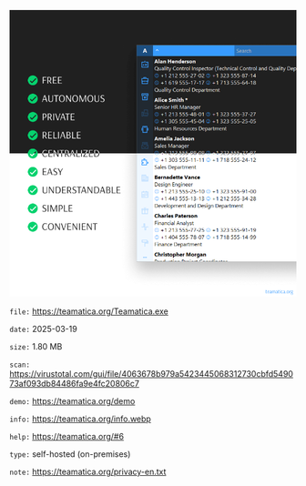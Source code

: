 ![cover](cover.webp)

`file:` https://teamatica.org/Teamatica.exe

`date:` 2025-03-19

`size:` 1.80 MB

`scan:` https://virustotal.com/gui/file/4063678b979a5423445068312730cbfd549073af093db84486fa9e4fc20806c7

`demo:` https://teamatica.org/demo

`info:` https://teamatica.org/info.webp

`help:` https://teamatica.org/#6

`type:` self-hosted (on-premises)

`note:` https://teamatica.org/privacy-en.txt
